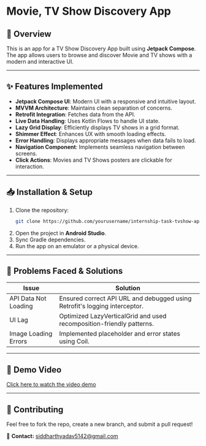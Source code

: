# Movie, TV Show Discovery App

## 📌 Overview
This is an app for a TV Show Discovery App built using **Jetpack Compose**. The app allows users to browse and discover Movie and TV shows with a modern and interactive UI.

---

## ✨ Features Implemented
- **Jetpack Compose UI**: Modern UI with a responsive and intuitive layout.
- **MVVM Architecture**: Maintains clean separation of concerns.
- **Retrofit Integration**: Fetches data from the API.
- **Live Data Handling**: Uses Kotlin Flows to handle UI state.
- **Lazy Grid Display**: Efficiently displays TV shows in a grid format.
- **Shimmer Effect**: Enhances UX with smooth loading effects.
- **Error Handling**: Displays appropriate messages when data fails to load.
- **Navigation Component**: Implements seamless navigation between screens.
- **Click Actions**: Movies and TV Shows posters are clickable for interaction.

---

## 📥 Installation & Setup
1. Clone the repository:
   ```sh
   git clone https://github.com/yourusername/internship-task-tvshow-app.git
   ```
2. Open the project in **Android Studio**.
3. Sync Gradle dependencies.
4. Run the app on an emulator or a physical device.

---


## 🚧 Problems Faced & Solutions
| Issue | Solution |
|--------|-----------|
| API Data Not Loading | Ensured correct API URL and debugged using Retrofit's logging interceptor. |
| UI Lag | Optimized LazyVerticalGrid and used recomposition-friendly patterns. |
| Image Loading Errors | Implemented placeholder and error states using Coil. |


---

## 🎥 Demo Video
[Click here to watch the video demo]((https://shorturl.at/GBVj4))


---

## 🤝 Contributing
Feel free to fork the repo, create a new branch, and submit a pull request!

📩 **Contact:** siddharthyadav5142@gmail.com

